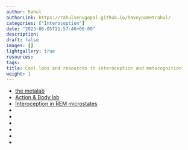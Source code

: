 ```yaml
---
author: Rahul
authorLink: https://rahulvenugopal.github.io/haveyoumetrahul/
categories: ["Interoception"]
date: "2023-06-05T21:57:40+08:00"
description: 
draft: false
images: []
lightgallery: true
resources:
tags:
title: Cool labs and resources in interoception and metacognition
weight: 1
---
```


- [the metalab](http://metacoglab.org/)
- [Action & Body lab](https://www.ucl.ac.uk/icn/node/1479/#group)
- [Interoception in REM microstates](https://osf.io/2vptx/?view_only=16c210651ae846dc95a8f50ef4ac3d68)
- []()
- []()
- []()
- []()
- []()
- []()